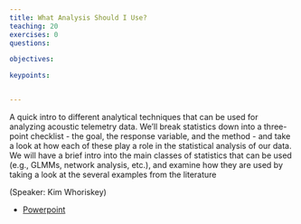 ```yaml
---
title: What Analysis Should I Use?
teaching: 20
exercises: 0
questions:

objectives:

keypoints:


---
```


A quick intro to different analytical techniques that can be used for analyzing acoustic telemetry data. We’ll break statistics down into a three-point checklist - the goal, the response variable, and the method - and take a look at how each of these play a role in the statistical analysis of our data. We will have a brief intro into the main classes of statistics that can be used (e.g., GLMMs, network analysis, etc.), and examine how they are used by taking a look at the several examples from the literature

(Speaker: Kim Whoriskey)

- [Powerpoint](../Resources/whoriskey_telemstats101.pptx)
